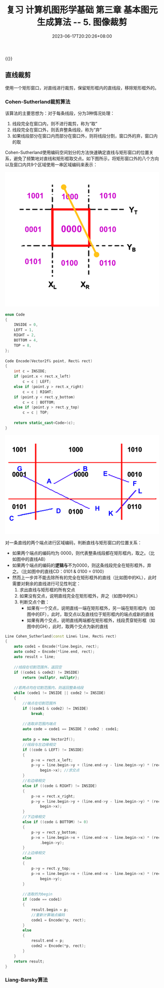 ﻿---
title: "复习 计算机图形学基础 第三章 基本图元生成算法 -- 5. 图像裁剪"
date: 2023-06-17T20:20:26+08:00
tags: ["计算机图形学"]
categories: ["期末复习"]
series: ["复习 计算机图形学基础"]
series_order: 7
---

{{<katex>}}

## 直线裁剪
使用一个矩形窗口，对直线进行裁剪，保留矩形框内的直线段，移除矩形框外的。

### Cohen-Sutherland裁剪算法
该算法的主要思想为：对于每条线段，分为3种情况处理：
1. 线段完全在窗口内，则不进行裁剪，称为“取”
2. 线段完全在窗口外，则丢弃整条线段，称为“弃”
3. 如果线段部分在窗口内而部分在窗口外，则将线段分割，窗口外的弃，窗口内的取

Cohen-Sutherland使用编码空间划分的方法快速确定直线与矩形窗口的位置关系，避免了频繁地对直线和矩形框取交点。如下图所示，将矩形窗口外的八个方向以及窗口内共9个区域使用一串区域编码来表示：

![区域编码](./Encoding.png "区域编码")

```cpp
enum Code
{
    INSIDE = 0,
    LEFT = 1,
    RIGHT = 2,
    BOTTOM = 4,
    TOP = 8,
};

Code Encode(Vector2f& point, Rect& rect)
{
    int c = INSIDE;
    if (point.x < rect.x_left)
        c = c | LEFT;
    else if (point.y > rect.x_right)
        c = c | RIGHT;
    if (point.y < rect.y_bottom)
        c = c | BOTTOM;
    else if (point.y > rect.y_top)
        c = c | TOP;

    return static_cast<Code>(c);
}
```

![区域编码示例](./Encoding2.png "区域编码示例")  

对一条直线的两个端点进行区域编码，判断直线与矩形窗口的位置关系：  
- 如果两个端点的编码均为 0000，则代表整条线段都在矩形框内，取之。（比如图中的直线AB）
- 如果两个端点的编码的**逻辑与**不为0000，则这条线段完全在矩形框外，弃之。（比如图中的直线CD：0101 & 0100 = 0100）
- 然而上一步并不能去除所有的完全在矩形框外的直线（比如图中的KL），此时需要对剩余的直线进行可见性判定：
    1. 求出直线与矩形框的所有交点
    2. 如果没有交点，说明直线完全在矩形框外，弃之（如图中的KL）
    3. 判断交点个数：
        - 如果有一个交点，说明直线一端在矩形框外，另一端在矩形框内（如图中的EF），此时，取交点以及直线位于矩形框内的端点成新的直线
        - 如果有两个交点，说明直线两端都在矩形框外，线段贯穿矩形框（如图中的GH），此时，取两个交点为新的直线

```cpp
Line Cohen_Sutherland(const Line& line, Rect& rect)
{
    auto code1 = Encode(*line.begin, rect);
    auto code2 = Encode(*line.end, rect);
    auto result = line;

    //线段在切割范围外，返回空
    if ((code1 & code2) != INSIDE)
        return {nullptr, nullptr};

    //若两点均在切割范围内，则返回整条线段
    while (code1 != INSIDE || code2 != INSIDE)
    {
        //端点在切割范围外
        if ((code1 & code2) != INSIDE)
            break;

        //选取非范围内端点
        auto code = code1 == INSIDE ? code2 : code1;

        auto p = new Vector2f();
        //线段与左边缘相交
        if ((code & LEFT) != INSIDE)
        {
            p->x = rect.x_left;
            p->y = line.begin->y + (line.end->y - line.begin->y) * (rect.x_left - line.begin->x) / (line.end->x - line.
                begin->x); //求交点
        }
        //右边缘相交
        else if ((code & RIGHT) != INSIDE)
        {
            p->x = rect.x_right;
            p->y = line.begin->y + (line.end->y - line.begin->y) * (rect.x_right - line.begin->x) / (line.end->x - line.
                begin->x);
        }
        //下边缘相交
        else if ((code & BOTTOM) != 0)
        {
            p->y = rect.y_bottom;
            p->x = line.begin->x + (line.end->x - line.begin->x) * (rect.y_bottom - line.begin->y) / (line.end->y - line
                .begin->y);
        }
        //上边缘相交
        else
        {
            p->y = rect.y_top;
            p->x = line.begin->x + (line.end->x - line.begin->x) * (rect.y_top - line.begin->y) / (line.end->y - line.
                begin->y);
        }

        //选取的为begin
        if (code == code1)
        {
            result.begin = p;
            //重新计算端点编码
            code1 = Encode(*p, rect);
        }
        else
        {
            result.end = p;
            code2 = Encode(*p, rect);
        }
    }
    return result;
}
```

### Liang-Barsky算法
<!-- Liang-Barsky算法的基本思路：  
![Liang-Barsky](./Liang-Barsky.png "Liang-Barsky")  
如图所示，设要裁剪的线段是 \\(P_0P_1\\) ，点\\(P_0和P_1\\) 已确定。  
设直线 \\(P_0P_1\\) 的延长线和窗口边界的延长线交于 `L、R、B、T` 四点。此时需要确定直线的裁剪点。  
观察上图可以发现，通过**求 [B,L,\\(P_0\\)] 中最靠近\\(P_1\\)点的**，可以确定直线的一个裁剪点。而相对的，**求 [T,R,\\(P_1\\)] 中最靠近\\(P_0\\)点的**，可以确定直线的另一个裁剪点。  

比如图中的直线，[B,L,\\(P_0\\)] 中最靠近\\(P_1\\)点的为\\(P_0\\)点，[T,R,\\(P_1\\)]点中最靠近\\(P_0\\)点的为T点。因此，可知要对该直线裁剪，只需要取\\(P_0\\)点和T点即可。

现在的问题是，如何确定 `L,R,B,T` 四个点？

Liang-Barsky算法使用参数方程来表示一条直线：
$$
\begin{split}
x &= x_0 + Δx \centerdot t \\\
y &= y_0 + Δy \centerdot t\ \ \ (0 \leq t \leq 1) \\\
Δx &= x_1 - x_0 \ \ Δy = y_1 - y_0
\end{split}
$$

将窗口边界的四条边分为两类：始边和终边  
设\\(x_L,x_R,y_T,y_B\\)分别为窗口的左，右，上，下边界  

- 若\\(Δx \geq 0\\)，\\(x_L\\)为始边，\\(x_R\\)为终边。  
- 若\\(Δx < 0\\)，\\(x_R\\)为始边，\\(x_L\\)为终边。  

- 若\\(Δy \geq 0\\)，\\(y_B\\)为始边，\\(y_Y\\)为终边。  
- 若\\(Δy < 0\\)，\\(y_T\\)为始边，\\(y_B\\)为终边。  
 -->
